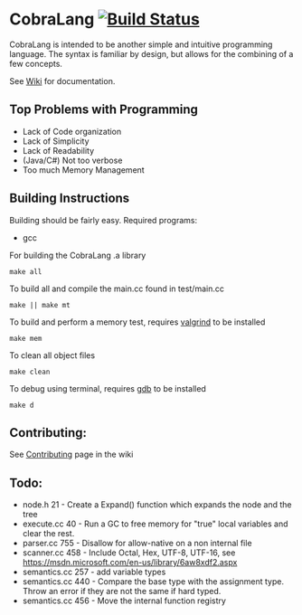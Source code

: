 # CobraLang [![Build Status][travis-image]][travis-url]

CobraLang is intended to be another simple and intuitive programming language. The syntax is familiar by design, but allows for the combining of a few concepts.

See [Wiki](https://github.com/chaseWillden/CobraLang/wiki) for documentation.

Top Problems with Programming
-----------------------------
 - Lack of Code organization
 - Lack of Simplicity
 - Lack of Readability
 - (Java/C#) Not too verbose
 - Too much Memory Management

Building Instructions
---------------------
Building should be fairly easy. Required programs:
 - gcc

For building the CobraLang .a library
```
make all
```
To build all and compile the main.cc found in test/main.cc
```
make || make mt
```
To build and perform a memory test, requires [valgrind](http://valgrind.org/) to be installed
```
make mem
```
To clean all object files
```
make clean
```
To debug using terminal, requires [gdb](https://www.gnu.org/software/gdb/) to be installed
```
make d
```

[travis-url]: https://travis-ci.org/chaseWillden/CobraLang/
[travis-image]: https://img.shields.io/travis/chaseWillden/CobraLang/master.svg?style=flat

Contributing:
-------------
See [Contributing](https://github.com/chaseWillden/CobraLang/wiki/Contributing) page in the wiki

Todo:
------
 - node.h 21 - Create a Expand() function which expands the node and the tree
 - execute.cc 40 - Run a GC to free memory for "true" local variables and clear the rest.
 - parser.cc 755 - Disallow for allow-native on a non internal file
 - scanner.cc 458 - Include Octal, Hex, UTF-8, UTF-16, see https://msdn.microsoft.com/en-us/library/6aw8xdf2.aspx
 - semantics.cc 257 - add variable types
 - semantics.cc 440 - Compare the base type with the assignment type. Throw an error if they are not the same if hard typed.
 - semantics.cc 456 - Move the internal function registry